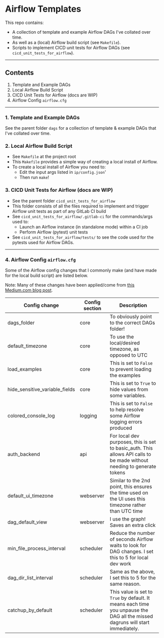 # Airflow Templates

This repo contains:

* A collection of template and example Airflow DAGs I've collated over time.
* As well as a (local) Airflow build script (see `Makefile`).
* Scripts to implement CICD unit tests for Airflow DAGs (see `cicd_unit_tests_for_airflow`).

---

## Contents

1. Template and Example DAGs
2. Local Airflow Build Script
3. CICD Unit Tests for Airflow (docs are WIP)
4. Airflow Config `airflow.cfg`

---

### 1. Template and Example DAGs

See the parent folder `dags` for a collection of template & example DAGs that I've collated over time.

### 2. Local Airflow Build Script

* See `Makefile` at the project root
* This `Makefile` provides a simple way of creating a local install of Airflow.
* To create a local install of Airflow you need to:
  * Edit the input args listed in `ip/config.json`'
  * Then run `make`!

### 3. CICD Unit Tests for Airflow (docs are WIP)

* See the parent folder `cicd_unit_tests_for_airflow`
* This folder consists of all the files required to implement and trigger Airflow unit tests as part of any GitLab CI build
* See `cicd_unit_tests_for_airflow/.gitlab-ci` for the commands/args used to:
  * Launch an Airflow instance (in standalone mode) within a CI job
  * Perform Airflow (pytest) unit tests
* See `cicd_unit_tests_for_airflow/tests/` to see the code used for the pytests used for Airflow DAGs.

---

### 4. Airflow Config `airflow.cfg`

Some of the Airflow config changes that I commonly make (and have made for the local build script) are listed below.

Note: Many of these changes have been applied/come from [this Medium.com blog post](https://medium.com/@agordienko/apache-airflow-cheatsheet-205f82d6edda).

| Config change | Config section | Description                  |
| -------| -----------------------------| ---- |
| dags_folder | core | To obviously point to the correct DAGs folder! |
| default_timezone | core | To use the local/desired timezone, as opposed to UTC |
| load_examples | core | This is set to `False` to prevent loading the examples |
| hide_sensitive_variable_fields | core | This is set to `True` to hide values from some variables. |
| colored_console_log | logging | This is set to `False` to help resolve some Airflow logging errors produced |
| auth_backend | api | For local dev purposes, this is set to basic_auth. This allows API calls to be made without needing to generate tokens |
| default_ui_timezone | webserver | Similar to the 2nd point, this ensures the time used on the UI uses this timezone rather than UTC time |
| dag_default_view | webserver | I use the graph! Saves an extra click |
| min_file_process_interval | scheduler | Reduce the number of seconds Airflow waits to look for DAG changes. I set this to 5 for local dev work |
| dag_dir_list_interval | scheduler | Same as the above, I set this to 5 for the same reason. |
| catchup_by_default | scheduler | This value is set to `True` by default.  It means each time you unpause the DAG all the missed dagruns will start immediately. |
